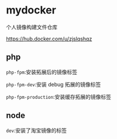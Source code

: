 # mydocker

个人镜像构建文件仓库

https://hub.docker.com/u/zjslqshqz

## php

`php-fpm`:安装拓展后的镜像标签

`php-fpm-dev`:安装 debug 拓展的镜像标签

`php-fpm-production`:安装缓存拓展的镜像标签

## node

`dev`:安装了淘宝镜像的标签